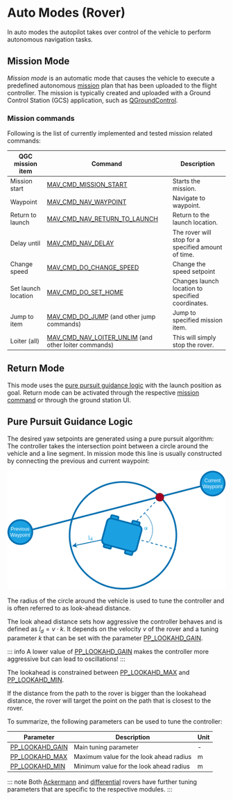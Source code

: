 # Auto Modes (Rover)

In auto modes the autopilot takes over control of the vehicle to perform autonomous navigation tasks.

## Mission Mode

_Mission mode_ is an automatic mode that causes the vehicle to execute a predefined autonomous [mission](../flying/missions.md) plan that has been uploaded to the flight controller.
The mission is typically created and uploaded with a Ground Control Station (GCS) application, such as [QGroundControl](https://docs.qgroundcontrol.com/master/en/).

### Mission commands

Following is the list of currently implemented and tested mission related commands:

| QGC mission item    | Command                                                                                                                     | Description                                         |
| ------------------- | --------------------------------------------------------------------------------------------------------------------------- | --------------------------------------------------- |
| Mission start       | [MAV_CMD_MISSION_START](https://mavlink.io/en/messages/common.html#MAV_CMD_MISSION_START)                                   | Starts the mission.                                 |
| Waypoint            | [MAV_CMD_NAV_WAYPOINT](https://mavlink.io/en/messages/common.html#MAV_CMD_NAV_WAYPOINT)                                     | Navigate to waypoint.                               |
| Return to launch    | [MAV_CMD_NAV_RETURN_TO_LAUNCH](https://mavlink.io/en/messages/common.html#MAV_CMD_NAV_RETURN_TO_LAUNCH)                     | Return to the launch location.                      |
| Delay until         | [MAV_CMD_NAV_DELAY](https://mavlink.io/en/messages/common.html#MAV_CMD_NAV_DELAY)                                           | The rover will stop for a specified amount of time. |
| Change speed        | [MAV_CMD_DO_CHANGE_SPEED](https://mavlink.io/en/messages/common.html#MAV_CMD_DO_CHANGE_SPEED)                               | Change the speed setpoint                           |
| Set launch location | [MAV_CMD_DO_SET_HOME](https://mavlink.io/en/messages/common.html#MAV_CMD_DO_SET_HOME)                                       | Changes launch location to specified coordinates.   |
| Jump to item        | [MAV_CMD_DO_JUMP](https://mavlink.io/en/messages/common.html#MAV_CMD_DO_JUMP) (and other jump commands)                     | Jump to specified mission item.                     |
| Loiter (all)        | [MAV_CMD_NAV_LOITER_UNLIM](https://mavlink.io/en/messages/common.html#MAV_CMD_NAV_LOITER_UNLIM) (and other loiter commands) | This will simply stop the rover.                    |

## Return Mode

This mode uses the [pure pursuit guidance logic](#pure-pursuit-guidance-logic) with the launch position as goal.
Return mode can be activated through the respective [mission command](#mission-commands) or through the ground station UI.

## Pure Pursuit Guidance Logic

The desired yaw setpoints are generated using a pure pursuit algorithm:
The controller takes the intersection point between a circle around the vehicle and a line segment. In mission mode this line is usually constructed by connecting the previous and current waypoint:

![Pure Pursuit Algorithm](../../assets/airframes/rover/flight_modes/pure_pursuit_algorithm.png)

The radius of the circle around the vehicle is used to tune the controller and is often referred to as look-ahead distance.

The look ahead distance sets how aggressive the controller behaves and is defined as $l_d = v \cdot k$.
It depends on the velocity $v$ of the rover and a tuning parameter $k$ that can be set with the parameter [PP_LOOKAHD_GAIN](#PP_LOOKAHD_GAIN).

::: info
A lower value of [PP_LOOKAHD_GAIN](#PP_LOOKAHD_GAIN) makes the controller more aggressive but can lead to oscillations!
:::

The lookahead is constrained between [PP_LOOKAHD_MAX](#PP_LOOKAHD_MAX) and [PP_LOOKAHD_MIN](#PP_LOOKAHD_MIN).

If the distance from the path to the rover is bigger than the lookahead distance, the rover will target the point on the path that is closest to the rover.

To summarize, the following parameters can be used to tune the controller:

| Parameter                                                                                                | Description                             | Unit |
| -------------------------------------------------------------------------------------------------------- | --------------------------------------- | ---- |
| <a id="PP_LOOKAHD_GAIN"></a>[PP_LOOKAHD_GAIN](../advanced_config/parameter_reference.md#PP_LOOKAHD_GAIN) | Main tuning parameter                   | -    |
| <a id="PP_LOOKAHD_MAX"></a>[PP_LOOKAHD_MAX](../advanced_config/parameter_reference.md#PP_LOOKAHD_MAX)    | Maximum value for the look ahead radius | m    |
| <a id="PP_LOOKAHD_MIN"></a>[PP_LOOKAHD_MIN](../advanced_config/parameter_reference.md#PP_LOOKAHD_MIN)    | Minimum value for the look ahead radius | m    |

::: note
Both [Ackermann](../frames_rover/ackermann_rover.md#mission-parameters) and [differential](../frames_rover/differential_rover.md#auto-modes) rovers have further tuning parameters that are specific to the respective modules.
:::